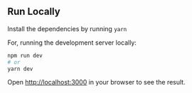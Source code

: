## Run Locally

Install the dependencies by running `yarn`

For, running the development server locally:

```bash
npm run dev
# or
yarn dev
```

Open [http://localhost:3000](http://localhost:3000) in your browser to see the result.
